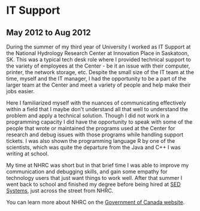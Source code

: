 # IT Support
## May 2012 to Aug 2012
During the summer of my third year of University I worked as IT Support at the National Hydrology Research Center at Innovation Place in Saskatoon, SK. This was a typical tech desk role where I provided technical support to the variety of employees at the Center - be it an issue with their computer, printer, the network storage, etc. Despite the small size of the IT team at the time, myself and the IT manager, I had the opportunity to be a part of the larger team at the Center and meet a variety of people and help make their jobs easier.

Here I familiarized myself with the nuances of communicating effectively within a field that I maybe don't understand all that well to understand the problem and apply a technical solution. Though I did not work in a programming capacity I did have the opportunity to speak with some of the people that wrote or maintained the programs used at the Center for research and debug issues with those programs while handling support tickets. I was also shown the programming language R by one of the scientists, which was quite the departure from the Java and C++ I was writing at school.

My time at NHRC was short but in that brief time I was able to improve my communication and debugging skills, and gain some empathy for technology users that just want things to work well. After that summer I went back to school and finished my degree before being hired at [SED Systems](2013-11-sed), just across the street from NHRC.

You can learn more about NHRC on the [Government of Canada website](https://www.canada.ca/en/environment-climate-change/services/science-technology/centres/saskatchewan.html#nhrc).
